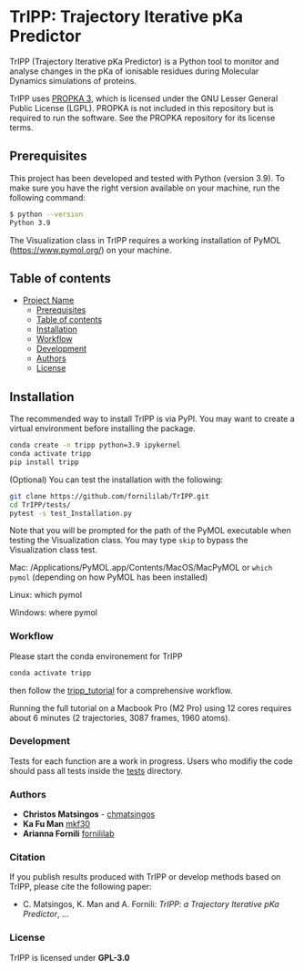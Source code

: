# TrIPP: Trajectory Iterative pKa Predictor


TrIPP (Trajectory Iterative pKa Predictor) is a Python tool to monitor and analyse changes in the pKa of ionisable residues during Molecular Dynamics simulations of proteins.

TrIPP uses [PROPKA 3](https://github.com/jensengroup/propka), which is licensed under
the GNU Lesser General Public License (LGPL). PROPKA is not included in this repository
but is required to run the software. See the PROPKA repository for its license terms. 

## Prerequisites

This project has been developed and tested with Python (version 3.9). To make sure you have the right version available on your machine, run the following command: 

```sh
$ python --version
Python 3.9
```

The Visualization class in TrIPP requires a working installation of PyMOL (https://www.pymol.org/) on your machine.

## Table of contents

- [Project Name](#project-name)
  - [Prerequisites](#prerequisites)
  - [Table of contents](#table-of-contents)
  - [Installation](#installation)
  - [Workflow](#workflow)
  - [Development](#development)
  - [Authors](#authors)
  - [License](#license)

## Installation
The recommended way to install TrIPP is via PyPI.
You may want to create a virtual environment before installing the package.
```sh
conda create -n tripp python=3.9 ipykernel
conda activate tripp
pip install tripp
```

(Optional) You can test the installation with the following:
```sh
git clone https://github.com/fornililab/TrIPP.git
cd TrIPP/tests/
pytest -s test_Installation.py
```
Note that you will be prompted for the path of the PyMOL executable when testing the Visualization class.
You may type `skip` to bypass the Visualization class test.

Mac: /Applications/PyMOL.app/Contents/MacOS/MacPyMOL or `which pymol` (depending on how PyMOL has been installed)

Linux: which pymol

Windows: where pymol

### Workflow

Please start the conda environement for TrIPP
```sh
conda activate tripp
```
then follow the [tripp_tutorial](tutorial/tripp_tutorial.ipynb) for a comprehensive workflow.

Running the full tutorial on a Macbook Pro (M2 Pro) using 12 cores requires about 6 minutes (2 trajectories, 3087 frames, 1960 atoms).

### Development

Tests for each function are a work in progress.
Users who modifiy the code should pass all tests inside the [tests](tests/) directory.

### Authors

* **Christos Matsingos** - [chmatsingos](https://github.com/chmatsingos)
* **Ka Fu Man** [mkf30](https://github.com/mkf30)
* **Arianna Fornili** [fornililab](https://github.com/fornililab)

### Citation

If you publish results produced with TrIPP or develop methods based on TrIPP, please cite the following paper:

* C. Matsingos, K. Man and A. Fornili: *TrIPP: a Trajectory Iterative pKa Predictor*, ...

### License

TrIPP is licensed under **GPL-3.0**
